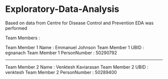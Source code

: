 # Exploratory-Data-Analysis
Based on data from Centre for Disease Control and Prevention EDA was performed

Team Members : 

Team Member 1 Name : Emmanuel Johnson
Team Member 1 UBID : egnanach
Team Member 1 PersonNumber : 50290792

---------------------------------------

Team Member 2 Name : Venktesh Kaviarasan
Team Member 2 UBID : venktesh
Team Member 2 PersonNumber : 50289400
